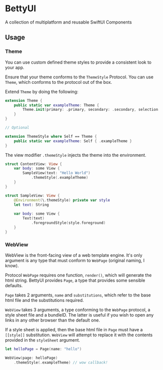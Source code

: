 # BettyUI

A collection of multiplatform and reusable SwiftUI Components

## Usage

### Theme

You can use custom defined theme styles to provide a consistent look to your app.

Ensure that your theme conforms to the `ThemeStyle` Protocol. You can use `Theme`, which conforms to the protocol out of the box.

Extend `Theme` by doing the following:

```swift
extension Theme {
    public static var exampleTheme: Theme {
        Theme.init(primary: .primary, secondary: .secondary, selection: .accentColor, header: .primary, link: .indigo, background: .white, secondaryBackground: .gray.opacity(0.6))
    }
}

// Optional

extension ThemeStyle where Self == Theme {
    public static var exampleTheme: Self { .exampleTheme }
}
``` 

The view modifier `.themeStyle` injects the theme into the environment.

```swift
struct ContentView: View {
    var body: some View {
        SampleView(text: "Hello World")
            .themeStyle(.exampleTheme)
    }
}

struct SampleView: View {
    @Environment(\.themeStyle) private var style
    let text: String
    
    var body: some View {
        Text(text)
            .foregroundStyle(style.foreground)
    }
}
```

### WebView

WebView is the front-facing view of a web template engine. It's only argument is any type that must conform to `WebPage` (original naming, I know).

Protocol `WebPage` requires one function, `render()`, which will generate the html string. BettyUI provides `Page`, a type that provides some sensible defaults.

`Page` takes 2 arguments, `name` and `substitutions`, which refer to the base html file and the substitutions required.

`WebView` takes 3 arguments, a type conforming to the `WebPage` protocol, a style sheet file and a bundleID. The latter is useful if you wish to open any links in any other browser than the default one. 

If a style sheet is applied, then the base html file in `Page` must have a `[[style]]` substitution. `WebView` will attempt to replace it with the contents provided in the `styleSheet` argument. 

```swift
let helloPage = Page(name: "hello")

WebView(page: helloPage)
    .themeStyle(.exampleTheme) // wow callback!
```

